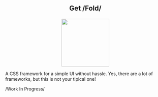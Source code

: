 ## <p align=center>Get /Fold/</p>
<p align=center><img src="https://github.com/half-real-SCRACX/Fold/blob/main/Resources/fold-logo-small.png" width="150"></p>
A CSS framework for a simple UI without hassle. Yes, there are a lot of frameworks, but this is not your tipical one!

 /Work In Progress/
